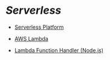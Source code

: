 *Serverless*
============

* [Serverless Platform](https://serverless.com)

* [AWS Lambda](https://aws.amazon.com/lambda)

* [Lambda Function Handler (Node.js)](https://docs.aws.amazon.com/lambda/latest/dg/nodejs-prog-model-handler.html)
